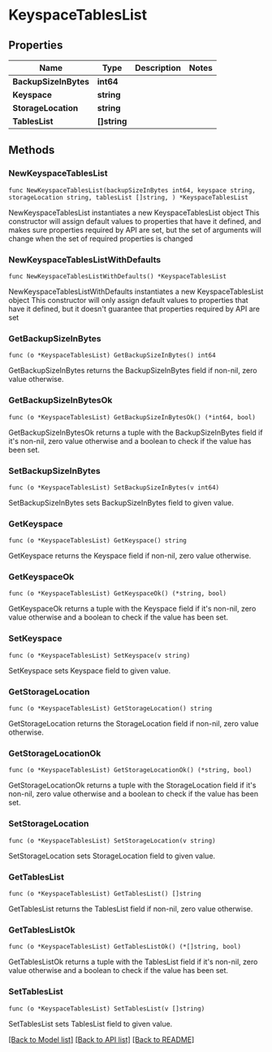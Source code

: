 # KeyspaceTablesList

## Properties

Name | Type | Description | Notes
------------ | ------------- | ------------- | -------------
**BackupSizeInBytes** | **int64** |  | 
**Keyspace** | **string** |  | 
**StorageLocation** | **string** |  | 
**TablesList** | **[]string** |  | 

## Methods

### NewKeyspaceTablesList

`func NewKeyspaceTablesList(backupSizeInBytes int64, keyspace string, storageLocation string, tablesList []string, ) *KeyspaceTablesList`

NewKeyspaceTablesList instantiates a new KeyspaceTablesList object
This constructor will assign default values to properties that have it defined,
and makes sure properties required by API are set, but the set of arguments
will change when the set of required properties is changed

### NewKeyspaceTablesListWithDefaults

`func NewKeyspaceTablesListWithDefaults() *KeyspaceTablesList`

NewKeyspaceTablesListWithDefaults instantiates a new KeyspaceTablesList object
This constructor will only assign default values to properties that have it defined,
but it doesn't guarantee that properties required by API are set

### GetBackupSizeInBytes

`func (o *KeyspaceTablesList) GetBackupSizeInBytes() int64`

GetBackupSizeInBytes returns the BackupSizeInBytes field if non-nil, zero value otherwise.

### GetBackupSizeInBytesOk

`func (o *KeyspaceTablesList) GetBackupSizeInBytesOk() (*int64, bool)`

GetBackupSizeInBytesOk returns a tuple with the BackupSizeInBytes field if it's non-nil, zero value otherwise
and a boolean to check if the value has been set.

### SetBackupSizeInBytes

`func (o *KeyspaceTablesList) SetBackupSizeInBytes(v int64)`

SetBackupSizeInBytes sets BackupSizeInBytes field to given value.


### GetKeyspace

`func (o *KeyspaceTablesList) GetKeyspace() string`

GetKeyspace returns the Keyspace field if non-nil, zero value otherwise.

### GetKeyspaceOk

`func (o *KeyspaceTablesList) GetKeyspaceOk() (*string, bool)`

GetKeyspaceOk returns a tuple with the Keyspace field if it's non-nil, zero value otherwise
and a boolean to check if the value has been set.

### SetKeyspace

`func (o *KeyspaceTablesList) SetKeyspace(v string)`

SetKeyspace sets Keyspace field to given value.


### GetStorageLocation

`func (o *KeyspaceTablesList) GetStorageLocation() string`

GetStorageLocation returns the StorageLocation field if non-nil, zero value otherwise.

### GetStorageLocationOk

`func (o *KeyspaceTablesList) GetStorageLocationOk() (*string, bool)`

GetStorageLocationOk returns a tuple with the StorageLocation field if it's non-nil, zero value otherwise
and a boolean to check if the value has been set.

### SetStorageLocation

`func (o *KeyspaceTablesList) SetStorageLocation(v string)`

SetStorageLocation sets StorageLocation field to given value.


### GetTablesList

`func (o *KeyspaceTablesList) GetTablesList() []string`

GetTablesList returns the TablesList field if non-nil, zero value otherwise.

### GetTablesListOk

`func (o *KeyspaceTablesList) GetTablesListOk() (*[]string, bool)`

GetTablesListOk returns a tuple with the TablesList field if it's non-nil, zero value otherwise
and a boolean to check if the value has been set.

### SetTablesList

`func (o *KeyspaceTablesList) SetTablesList(v []string)`

SetTablesList sets TablesList field to given value.



[[Back to Model list]](../README.md#documentation-for-models) [[Back to API list]](../README.md#documentation-for-api-endpoints) [[Back to README]](../README.md)


